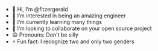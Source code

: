 - 👋 Hi, I’m @fitzergerald
- 👀 I’m interested in being an amazing engineer 
- 🌱 I’m currently learning many things
- 💞️ I’m looking to collaborate on your open source project
- 😄 Pronouns: Don't be silly
- ⚡ Fun fact: I recognize two and only two genders

<!---
fitzergerald/fitzergerald is a ✨ special ✨ repository because its `README.md` (this file) appears on your GitHub profile.
You can click the Preview link to take a look at your changes.
--->
